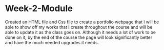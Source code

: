 # Week-2-Module
Created an HTML file and Css file to create a portfolio webpage that I will be able to show off my works that I create throughout the course and will be able to update it as the class goes on. Although it needs a lot of work to be done on it, by the end of the course the page will look significantly better and have the much needed upgrades it needs. 